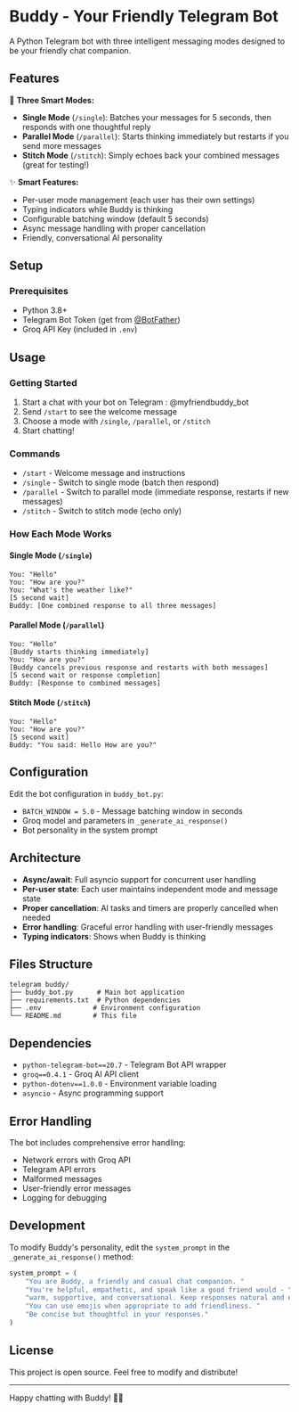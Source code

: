 # Buddy - Your Friendly Telegram Bot

A Python Telegram bot with three intelligent messaging modes designed to be your friendly chat companion.

## Features

🤖 **Three Smart Modes:**
- **Single Mode** (`/single`): Batches your messages for 5 seconds, then responds with one thoughtful reply
- **Parallel Mode** (`/parallel`): Starts thinking immediately but restarts if you send more messages  
- **Stitch Mode** (`/stitch`): Simply echoes back your combined messages (great for testing!)

✨ **Smart Features:**
- Per-user mode management (each user has their own settings)
- Typing indicators while Buddy is thinking
- Configurable batching window (default 5 seconds)
- Async message handling with proper cancellation
- Friendly, conversational AI personality

## Setup

### Prerequisites
- Python 3.8+
- Telegram Bot Token (get from [@BotFather](https://t.me/BotFather))
- Groq API Key (included in `.env`)


## Usage

### Getting Started
1. Start a chat with your bot on Telegram : @myfriendbuddy_bot
2. Send `/start` to see the welcome message
3. Choose a mode with `/single`, `/parallel`, or `/stitch`
4. Start chatting!

### Commands
- `/start` - Welcome message and instructions
- `/single` - Switch to single mode (batch then respond)
- `/parallel` - Switch to parallel mode (immediate response, restarts if new messages)
- `/stitch` - Switch to stitch mode (echo only)

### How Each Mode Works

#### Single Mode (`/single`)
```
You: "Hello"
You: "How are you?"
You: "What's the weather like?"
[5 second wait]
Buddy: [One combined response to all three messages]
```

#### Parallel Mode (`/parallel`)  
```
You: "Hello"
[Buddy starts thinking immediately]
You: "How are you?" 
[Buddy cancels previous response and restarts with both messages]
[5 second wait or response completion]
Buddy: [Response to combined messages]
```

#### Stitch Mode (`/stitch`)
```
You: "Hello"
You: "How are you?"
[5 second wait]
Buddy: "You said: Hello How are you?"
```

## Configuration

Edit the bot configuration in `buddy_bot.py`:
- `BATCH_WINDOW = 5.0` - Message batching window in seconds
- Groq model and parameters in `_generate_ai_response()`
- Bot personality in the system prompt

## Architecture

- **Async/await**: Full asyncio support for concurrent user handling
- **Per-user state**: Each user maintains independent mode and message state
- **Proper cancellation**: AI tasks and timers are properly cancelled when needed
- **Error handling**: Graceful error handling with user-friendly messages
- **Typing indicators**: Shows when Buddy is thinking

## Files Structure

```
telegram buddy/
├── buddy_bot.py      # Main bot application
├── requirements.txt  # Python dependencies  
├── .env             # Environment configuration
└── README.md        # This file
```

## Dependencies

- `python-telegram-bot==20.7` - Telegram Bot API wrapper
- `groq==0.4.1` - Groq AI API client
- `python-dotenv==1.0.0` - Environment variable loading
- `asyncio` - Async programming support

## Error Handling

The bot includes comprehensive error handling:
- Network errors with Groq API
- Telegram API errors  
- Malformed messages
- User-friendly error messages
- Logging for debugging

## Development

To modify Buddy's personality, edit the `system_prompt` in the `_generate_ai_response()` method:

```python
system_prompt = (
    "You are Buddy, a friendly and casual chat companion. "
    "You're helpful, empathetic, and speak like a good friend would - "
    "warm, supportive, and conversational. Keep responses natural and engaging. "
    "You can use emojis when appropriate to add friendliness. "
    "Be concise but thoughtful in your responses."
)
```

## License

This project is open source. Feel free to modify and distribute!

---

Happy chatting with Buddy! 🤖✨